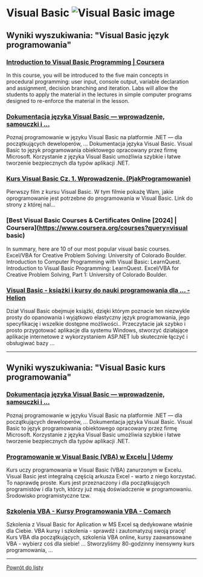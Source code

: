 # Visual Basic ![Visual Basic image](https://www.tiobe.com/wp-content/themes/tiobe/tiobe-index/images/Visual_Basic.png)

## Wyniki wyszukiwania: "Visual Basic język programowania" 

### [Introduction to Visual Basic Programming | Coursera](https://www.coursera.org/learn/visual-basic-programming-introduction) 

 In this course, you will be introduced to the five main concepts in procedural programming: user input, console output, variable declaration and assignment, decision branching and iteration. Labs will allow the students to apply the material in the lectures in simple computer programs designed to re-enforce the material in the lesson.


### [Dokumentacja języka Visual Basic — wprowadzenie, samouczki i ...](https://learn.microsoft.com/pl-pl/dotnet/visual-basic/) 

 Poznaj programowanie w języku Visual Basic na platformie .NET — dla początkujących deweloperów, ... Dokumentacja języka Visual Basic. Visual Basic to język programowania obiektowego opracowany przez firmę Microsoft. Korzystanie z języka Visual Basic umożliwia szybkie i łatwe tworzenie bezpiecznych dla typów aplikacji .NET.


### [Kurs Visual Basic Cz. 1. Wprowadzenie. (PjakProgramowanie)](https://www.youtube.com/watch?v=8_Mb6YGNS7k) 

 Pierwszy film z kursu Visual Basic. W tym filmie pokażę Wam, jakie oprogramowanie jest potrzebne do programowania w Visual Basic. Link do strony z której nal...


### [Best Visual Basic Courses & Certificates Online [2024] | Coursera](https://www.coursera.org/courses?query=visual basic) 

 In summary, here are 10 of our most popular visual basic courses. Excel/VBA for Creative Problem Solving: University of Colorado Boulder. Introduction to Computer Programming with Visual Basic: LearnQuest. Introduction to Visual Basic Programming: LearnQuest. Excel/VBA for Creative Problem Solving, Part 1: University of Colorado Boulder.


### [Visual Basic - książki i kursy do nauki programowania dla ... - Helion](https://helion.pl/kategorie/programowanie/visual-basic) 

 Dział Visual Basic obejmuje książki, dzięki którym poznacie ten niezwykle prosty do opanowania i wyjątkowo elastyczny język programowania, jego specyfikację i wszelkie dostępne możliwości.. Przeczytacie jak szybko i prosto przygotować aplikacje dla systemu Windows, stworzyć działające aplikacje internetowe z wykorzystaniem ASP.NET lub skutecznie łączyć i obsługiwać bazy ...




---

## Wyniki wyszukiwania: "Visual Basic kurs programowania" 

### [Dokumentacja języka Visual Basic — wprowadzenie, samouczki i ...](https://learn.microsoft.com/pl-pl/dotnet/visual-basic/) 

 Poznaj programowanie w języku Visual Basic na platformie .NET — dla początkujących deweloperów, ... Dokumentacja języka Visual Basic. Visual Basic to język programowania obiektowego opracowany przez firmę Microsoft. Korzystanie z języka Visual Basic umożliwia szybkie i łatwe tworzenie bezpiecznych dla typów aplikacji .NET.


### [Programowanie w Visual Basic (VBA) w Excelu | Udemy](https://www.udemy.com/course/programowanie-w-visual-basic-vba-w-excelu/) 

 Kurs uczy programowania w Visual Basic (VBA) zanurzonym w Excelu. Visual Basic jest integralną częścią arkusza Excel - warto z niego korzystać. To naprawdę proste. Kurs jest przeznaczony i dla początkujących programistów i dla tych, którzy już mają doświadczenie w programowaniu. Środowisko programistyczne tzw.


### [Szkolenia VBA - Kursy Programowania VBA - Comarch](https://www.comarch.pl/szkolenia/aplikacje-biurowe/vba/) 

 Szkolenia z Visual Basic for Aplication w MS Excel są dedykowane właśnie dla Ciebie. VBA kursy i szkolenia - sprawdź i zautomatyzuj swoją pracę! Kurs VBA dla początkujących, szkolenia VBA online, kursy zaawansowane VBA - wybierz coś dla siebie! ... Stworzyliśmy 80-godzinny inensywny kurs programowania, ...




---

 [Powrót do listy](/home/mhz/Dokumenty/studia/sem4/awww/lab1/top20.md)